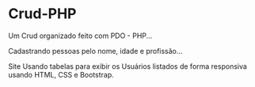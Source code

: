 # Crud-PHP

Um Crud organizado feito com PDO - PHP...

Cadastrando pessoas pelo nome, idade e profissão...

Site Usando tabelas para exibir os Usuários listados de forma responsiva usando HTML, CSS e Bootstrap.

